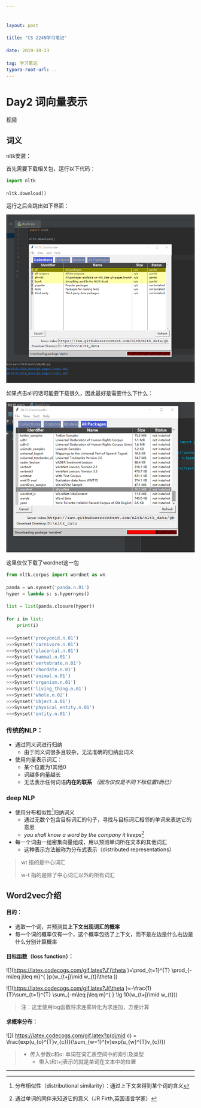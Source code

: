 ```yaml
---


layout: post

title: "CS 224N学习笔记"

date: 2019-10-23

tag: 学习笔记
typora-root-url: ..
---
```




# Day2 词向量表示



[视频](https://www.bilibili.com/video/av41393758)





## 词义

nltk安装：

首先需要下载相关包，运行以下代码：

```python
import nltk

nltk.download()
```

运行之后会跳出如下界面：

![正常下载界面](/images/posts/nlp02/nltkdl.png)

如果点击all的话可能要下载很久，因此最好是需要什么下什么：

![](/images/posts/nlp02/nltkdl2.png)

这里仅仅下载了wordnet这一包

```python
from nltk.corpus import wordnet as wn

panda = wn.synset('panda.n.01')
hyper = lambda s: s.hypernyms()

list = list(panda.closure(hyper))

for i in list:
    print(i)
    
>>>Synset('procyonid.n.01')
>>>Synset('carnivore.n.01')
>>>Synset('placental.n.01')
>>>Synset('mammal.n.01')
>>>Synset('vertebrate.n.01')
>>>Synset('chordate.n.01')
>>>Synset('animal.n.01')
>>>Synset('organism.n.01')
>>>Synset('living_thing.n.01')
>>>Synset('whole.n.02')
>>>Synset('object.n.01')
>>>Synset('physical_entity.n.01')
>>>Synset('entity.n.01')
```



### 传统的NLP：

- 通过同义词进行归纳
  - 由于同义词很多且较杂，无法准确的归纳出词义
- 使用向量表示词汇：
  - 某个位置为1其他0
  - 词越多向量越长
  - 无法表示任何词语**内在的联系** *（因为仅仅是不同下标位置1而已）*



### deep NLP

- 使用分布相似性[^1]归纳词义
  - 通过无数个包含目标词汇的句子，寻找与目标词汇相邻的单词来表达它的意思
  - *you shall know a word by the company it keeps*[^2]
- 每一个词由一组密集向量组成，用以预测单词所在文本的其他词汇
  - 这种表示方法被称为分布式表示（distributed representations）



> wt 指的是中心词汇
>
> w-t 指的是除了中心词汇以外的所有词汇



## Word2vec介绍

#### 目的：

- 选取一个词，并预测其**上下文出现词汇的概率**
- 每一个词的概率仅有一个，这个概率包括了上下文，而不是左边是什么右边是什么分别计算概率

#### 目标函数（loss function）：

![](https://latex.codecogs.com/gif.latex?J'(\theta )=\prod_{t=1}^{T} \prod_{-m\leq j\leq m}^{ }p(w_{t+j}\mid w_{t}i\theta ))

![](https://latex.codecogs.com/gif.latex?J(\theta )=-\frac{1}{T}\sum_{t=1}^{T} \sum_{-m\leq j\leq m}^{ } \lg 10(w_{t+j}\mid w_{t}))

> 注：这里使用log函数将求连乘转化为求连加，方便计算

#### 求概率分布：

![]( https://latex.codecogs.com/gif.latex?p(o\mid c) = \frac{exp(u_{o}^{T}v_{c})}{\sum_{w=1}^{v}exp(u_{w}^{T}v_{c})})

> - 传入参数c和o: 单词在词汇表空间中的索引及类型
>   - 带入t和t+j表示的就是单词在文本中的位置
>
> 

------




[^1]:  分布相似性（distributional similarity）：通过上下文来得到某个词的含义
[^2]:  通过单词的同伴来知道它的意义（JR Firth,英国语言学家）


